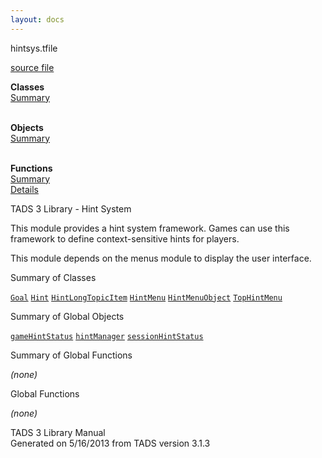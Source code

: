 ```yaml
---
layout: docs
---
```

<span class="title">hintsys.t</span><span class="type">file</span>

[source file](../source/hintsys.t.html)

**Classes**  
[Summary](#_ClassSummary_)  
 

**Objects**  
[Summary](#_ObjectSummary_)  
 

**Functions**  
[Summary](#_FunctionSummary_)  
[Details](#_Functions_)



TADS 3 Library - Hint System

This module provides a hint system framework. Games can use this
framework to define context-sensitive hints for players.

This module depends on the menus module to display the user interface.



<span id="_ClassSummary_"></span>



<span class="hdln">Summary of Classes</span>  



[`Goal`](../object/Goal.html) [`Hint`](../object/Hint.html) [`HintLongTopicItem`](../object/HintLongTopicItem.html) [`HintMenu`](../object/HintMenu.html) [`HintMenuObject`](../object/HintMenuObject.html) [`TopHintMenu`](../object/TopHintMenu.html)
<span id="_ObjectSummary_"></span>



<span class="hdln">Summary of Global Objects</span>  



[`gameHintStatus`](../object/gameHintStatus.html) [`hintManager`](../object/hintManager.html) [`sessionHintStatus`](../object/sessionHintStatus.html)
<span id="FunctionSummary_"></span>



<span class="hdln">Summary of Global Functions</span>  



*(none)* <span id="_Functions_"></span>



<span class="hdln">Global Functions</span>  



*(none)*



TADS 3 Library Manual  
Generated on 5/16/2013 from TADS version 3.1.3



